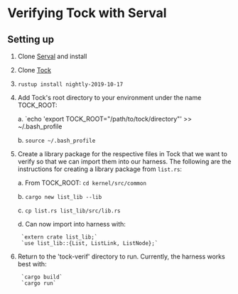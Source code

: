 # Verifying Tock with Serval

## Setting up

1. Clone [Serval](https://github.com/uw-unsat/serval) and install

2. Clone [Tock](https://github.com/tock/tock)

3. `rustup install nightly-2019-10-17`

4. Add Tock's root directory to your environment under the name TOCK_ROOT: 

    a. `echo 'export TOCK_ROOT="/path/to/tock/directory"' >> ~/.bash_profile

    b. `source ~/.bash_profile`

5. Create a library package for the respective files in Tock that we want to 
   verify so that we can import them into our harness. The following are the 
   instructions for creating a library package from `list.rs`: 

    a. From TOCK_ROOT: `cd kernel/src/common`

    b. `cargo new list_lib --lib`

    c. `cp list.rs list_lib/src/lib.rs`

    d. Can now import into harness with: 

        `extern crate list_lib;`
        `use list_lib::{List, ListLink, ListNode};`


6. Return to the 'tock-verif' directory to run. Currently, the harness works 
   best with: 

        `cargo build`
        `cargo run` 
